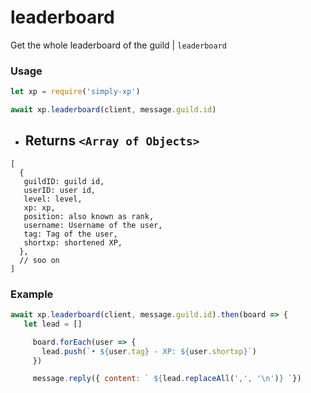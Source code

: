# leaderboard

Get the whole leaderboard of the guild | `leaderboard`

### Usage

```js
let xp = require('simply-xp')

await xp.leaderboard(client, message.guild.id)
```

- ## Returns `<Array of Objects>`

```
[
  {
   guildID: guild id,
   userID: user id,
   level: level,
   xp: xp,
   position: also known as rank,
   username: Username of the user,
   tag: Tag of the user,
   shortxp: shortened XP,
  },
  // soo on
]
```

### Example

```js
await xp.leaderboard(client, message.guild.id).then(board => {
   let lead = []

     board.forEach(user => {
       lead.push(`• ${user.tag} - XP: ${user.shortxp}`)
     })

     message.reply({ content: ` ${lead.replaceAll(',', '\n')} `})
```
